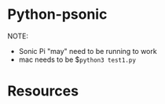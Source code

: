 # Python-psonic

NOTE:
- Sonic Pi "may" need to be running to work
- mac needs to be $`python3 test1.py`

# Resources 
